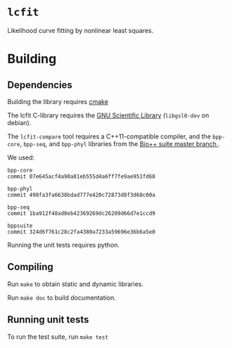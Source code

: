 # `lcfit`

Likelihood curve fitting by nonlinear least squares.

# Building

## Dependencies

Building the library requires [cmake][1]

The lcfit C-library requires the [GNU Scientific Library][2] (`libgsl0-dev` on debian).

The `lcfit-compare` tool requires a C++11-compatible compiler, and the `bpp-core`, `bpp-seq`, and `bpp-phyl` libraries from the [Bio++ suite master branch ][3].

We used:

    bpp-core
    commit 07e645acf4a90a81eb555d4a6ff7fe9ae951fd68

    bpp-phyl
    commit 498fa3fa6638bdad777e420c72873d8f3d68c00a

    bpp-seq
    commit 1ba912f48ad0eb42369269dc26209d66d7e1ccd9

    bppsuite
    commit 324d6f761c28c2fa4380a7233a59696e36b6a5e0

Running the unit tests requires python.

## Compiling

Run `make` to obtain static and dynamic libraries.

Run `make doc` to build documentation.

## Running unit tests

To run the test suite, run `make test`

[1]: http://www.cmake.org
[2]: http://www.gnu.org/s/gsl
[3]: http://biopp.univ-montp2.fr
